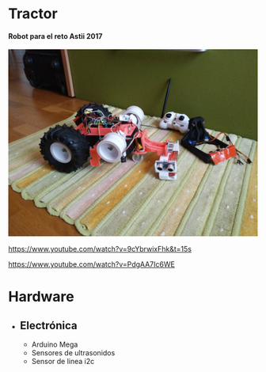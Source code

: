 # Tractor
#### Robot para el reto Astii 2017

![Tractor](https://github.com/SuperMecanicoTeam/Tractor/blob/master/Images/tractor.jpg)

https://www.youtube.com/watch?v=9cYbrwixFhk&t=15s

https://www.youtube.com/watch?v=PdgAA7Ic6WE

# Hardware

* ## Electrónica
  * Arduino Mega
  * Sensores de ultrasonidos
  * Sensor de linea i2c
  
